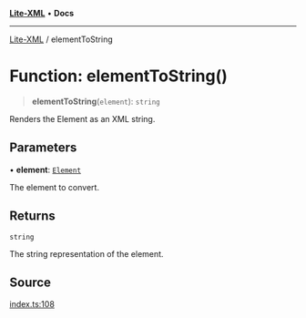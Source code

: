 [**Lite-XML**](../README.md) • **Docs**

***

[Lite-XML](../globals.md) / elementToString

# Function: elementToString()

> **elementToString**(`element`): `string`

Renders the Element as an XML string.

## Parameters

• **element**: [`Element`](../interfaces/Element.md)

The element to convert.

## Returns

`string`

The string representation of the element.

## Source

[index.ts:108](https://github.com/softcraft-development/lite-xml/blob/81307c9d4dca4226935ff16c3b4c98ed8b12225e/src/index.ts#L108)

